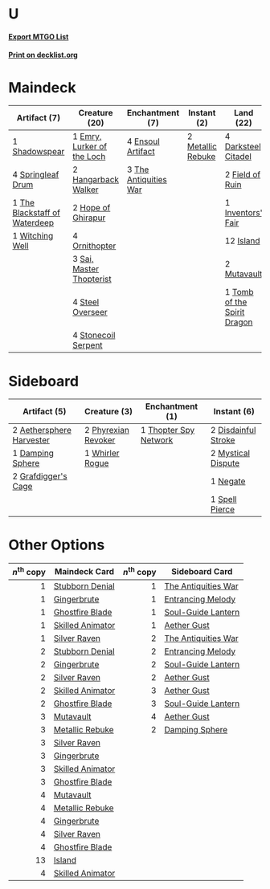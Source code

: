 # U

#### [Export MTGO List](../collection/U/U.txt)
#### [Print on decklist.org](http://decklist.org/?deckmain=4%09Darksteel%20Citadel%0A1%09Emry,%20Lurker%20of%20the%20Loch%0A4%09Ensoul%20Artifact%0A2%09Field%20of%20Ruin%0A2%09Hangarback%20Walker%0A2%09Hope%20of%20Ghirapur%0A1%09Inventors'%20Fair%0A12%09Island%0A2%09Karn,%20Scion%20of%20Urza%0A2%09Metallic%20Rebuke%0A2%09Mutavault%0A4%09Ornithopter%0A3%09Sai,%20Master%20Thopterist%0A1%09Shadowspear%0A4%09Springleaf%20Drum%0A4%09Steel%20Overseer%0A4%09Stonecoil%20Serpent%0A3%09The%20Antiquities%20War%0A1%09The%20Blackstaff%20of%20Waterdeep%0A1%09Tomb%20of%20the%20Spirit%20Dragon%0A1%09Witching%20Well&deckside=2%09Aethersphere%20Harvester%0A1%09Damping%20Sphere%0A2%09Disdainful%20Stroke%0A2%09Grafdigger's%20Cage%0A2%09Mystical%20Dispute%0A1%09Negate%0A2%09Phyrexian%20Revoker%0A1%09Spell%20Pierce%0A1%09Thopter%20Spy%20Network%0A1%09Whirler%20Rogue)
# Maindeck

|                                              Artifact (7)                                              |                                            Creature (20)                                            |                                        Enchantment (7)                                         |                                        Instant (2)                                         |                                              Land (22)                                               |                                        Planeswalker (2)                                        |
|--------------------------------------------------------------------------------------------------------|-----------------------------------------------------------------------------------------------------|------------------------------------------------------------------------------------------------|--------------------------------------------------------------------------------------------|------------------------------------------------------------------------------------------------------|------------------------------------------------------------------------------------------------|
|1 [Shadowspear](http://gatherer.wizards.com/Pages/Card/Details.aspx?multiverseid=476487)                |1 [Emry, Lurker of the Loch](http://gatherer.wizards.com/Pages/Card/Details.aspx?multiverseid=473005)|4 [Ensoul Artifact](http://gatherer.wizards.com/Pages/Card/Details.aspx?multiverseid=383232)    |2 [Metallic Rebuke](http://gatherer.wizards.com/Pages/Card/Details.aspx?multiverseid=423706)|4 [Darksteel Citadel](http://gatherer.wizards.com/Pages/Card/Details.aspx?multiverseid=389479)        |2 [Karn, Scion of Urza](http://gatherer.wizards.com/Pages/Card/Details.aspx?multiverseid=442889)|
|4 [Springleaf Drum](http://gatherer.wizards.com/Pages/Card/Details.aspx?multiverseid=378534)            |2 [Hangarback Walker](http://gatherer.wizards.com/Pages/Card/Details.aspx?multiverseid=420600)       |3 [The Antiquities War](http://gatherer.wizards.com/Pages/Card/Details.aspx?multiverseid=442930)|                                                                                            |2 [Field of Ruin](http://gatherer.wizards.com/Pages/Card/Details.aspx?multiverseid=435415)            |                                                                                                |
|1 [The Blackstaff of Waterdeep](http://gatherer.wizards.com/Pages/Card/Details.aspx?multiverseid=527335)|2 [Hope of Ghirapur](http://gatherer.wizards.com/Pages/Card/Details.aspx?multiverseid=423821)        |                                                                                                |                                                                                            |1 [Inventors' Fair](http://gatherer.wizards.com/Pages/Card/Details.aspx?multiverseid=417820)          |                                                                                                |
|1 [Witching Well](http://gatherer.wizards.com/Pages/Card/Details.aspx?multiverseid=473036)              |4 [Ornithopter](http://gatherer.wizards.com/Pages/Card/Details.aspx?multiverseid=129665)             |                                                                                                |                                                                                            |12 [Island](http://gatherer.wizards.com/Pages/Card/Details.aspx?multiverseid=439857)                  |                                                                                                |
|                                                                                                        |3 [Sai, Master Thopterist](http://gatherer.wizards.com/Pages/Card/Details.aspx?multiverseid=447205)  |                                                                                                |                                                                                            |2 [Mutavault](http://gatherer.wizards.com/Pages/Card/Details.aspx?multiverseid=370733)                |                                                                                                |
|                                                                                                        |4 [Steel Overseer](http://gatherer.wizards.com/Pages/Card/Details.aspx?multiverseid=222714)          |                                                                                                |                                                                                            |1 [Tomb of the Spirit Dragon](http://gatherer.wizards.com/Pages/Card/Details.aspx?multiverseid=386700)|                                                                                                |
|                                                                                                        |4 [Stonecoil Serpent](http://gatherer.wizards.com/Pages/Card/Details.aspx?multiverseid=473197)       |                                                                                                |                                                                                            |                                                                                                      |                                                                                                |


# Sideboard

|                                           Artifact (5)                                            |                                         Creature (3)                                         |                                        Enchantment (1)                                         |                                         Instant (6)                                          |
|---------------------------------------------------------------------------------------------------|----------------------------------------------------------------------------------------------|------------------------------------------------------------------------------------------------|----------------------------------------------------------------------------------------------|
|2 [Aethersphere Harvester](http://gatherer.wizards.com/Pages/Card/Details.aspx?multiverseid=423809)|2 [Phyrexian Revoker](http://gatherer.wizards.com/Pages/Card/Details.aspx?multiverseid=383343)|1 [Thopter Spy Network](http://gatherer.wizards.com/Pages/Card/Details.aspx?multiverseid=451062)|2 [Disdainful Stroke](http://gatherer.wizards.com/Pages/Card/Details.aspx?multiverseid=420705)|
|1 [Damping Sphere](http://gatherer.wizards.com/Pages/Card/Details.aspx?multiverseid=443101)        |1 [Whirler Rogue](http://gatherer.wizards.com/Pages/Card/Details.aspx?multiverseid=451066)    |                                                                                                |2 [Mystical Dispute](http://gatherer.wizards.com/Pages/Card/Details.aspx?multiverseid=473020) |
|2 [Grafdigger's Cage](http://gatherer.wizards.com/Pages/Card/Details.aspx?multiverseid=278452)     |                                                                                              |                                                                                                |1 [Negate](http://gatherer.wizards.com/Pages/Card/Details.aspx?multiverseid=423707)           |
|                                                                                                   |                                                                                              |                                                                                                |1 [Spell Pierce](http://gatherer.wizards.com/Pages/Card/Details.aspx?multiverseid=425876)     |


# Other Options

|*n*<sup>th</sup> copy|                                       Maindeck Card                                       |*n*<sup>th</sup> copy|                                        Sideboard Card                                        |
|--------------------:|-------------------------------------------------------------------------------------------|--------------------:|----------------------------------------------------------------------------------------------|
|                    1|[Stubborn Denial](http://gatherer.wizards.com/Pages/Card/Details.aspx?multiverseid=386673) |                    1|[The Antiquities War](http://gatherer.wizards.com/Pages/Card/Details.aspx?multiverseid=442930)|
|                    1|[Gingerbrute](http://gatherer.wizards.com/Pages/Card/Details.aspx?multiverseid=473181)     |                    1|[Entrancing Melody](http://gatherer.wizards.com/Pages/Card/Details.aspx?multiverseid=435207)  |
|                    1|[Ghostfire Blade](http://gatherer.wizards.com/Pages/Card/Details.aspx?multiverseid=386545) |                    1|[Soul-Guide Lantern](http://gatherer.wizards.com/Pages/Card/Details.aspx?multiverseid=476488) |
|                    1|[Skilled Animator](http://gatherer.wizards.com/Pages/Card/Details.aspx?multiverseid=447209)|                    1|[Aether Gust](http://gatherer.wizards.com/Pages/Card/Details.aspx?multiverseid=466796)        |
|                    1|[Silver Raven](http://gatherer.wizards.com/Pages/Card/Details.aspx?multiverseid=527361)    |                    2|[The Antiquities War](http://gatherer.wizards.com/Pages/Card/Details.aspx?multiverseid=442930)|
|                    2|[Stubborn Denial](http://gatherer.wizards.com/Pages/Card/Details.aspx?multiverseid=386673) |                    2|[Entrancing Melody](http://gatherer.wizards.com/Pages/Card/Details.aspx?multiverseid=435207)  |
|                    2|[Gingerbrute](http://gatherer.wizards.com/Pages/Card/Details.aspx?multiverseid=473181)     |                    2|[Soul-Guide Lantern](http://gatherer.wizards.com/Pages/Card/Details.aspx?multiverseid=476488) |
|                    2|[Silver Raven](http://gatherer.wizards.com/Pages/Card/Details.aspx?multiverseid=527361)    |                    2|[Aether Gust](http://gatherer.wizards.com/Pages/Card/Details.aspx?multiverseid=466796)        |
|                    2|[Skilled Animator](http://gatherer.wizards.com/Pages/Card/Details.aspx?multiverseid=447209)|                    3|[Aether Gust](http://gatherer.wizards.com/Pages/Card/Details.aspx?multiverseid=466796)        |
|                    2|[Ghostfire Blade](http://gatherer.wizards.com/Pages/Card/Details.aspx?multiverseid=386545) |                    3|[Soul-Guide Lantern](http://gatherer.wizards.com/Pages/Card/Details.aspx?multiverseid=476488) |
|                    3|[Mutavault](http://gatherer.wizards.com/Pages/Card/Details.aspx?multiverseid=370733)       |                    4|[Aether Gust](http://gatherer.wizards.com/Pages/Card/Details.aspx?multiverseid=466796)        |
|                    3|[Metallic Rebuke](http://gatherer.wizards.com/Pages/Card/Details.aspx?multiverseid=423706) |                    2|[Damping Sphere](http://gatherer.wizards.com/Pages/Card/Details.aspx?multiverseid=443101)     |
|                    3|[Silver Raven](http://gatherer.wizards.com/Pages/Card/Details.aspx?multiverseid=527361)    |                     |                                                                                              |
|                    3|[Gingerbrute](http://gatherer.wizards.com/Pages/Card/Details.aspx?multiverseid=473181)     |                     |                                                                                              |
|                    3|[Skilled Animator](http://gatherer.wizards.com/Pages/Card/Details.aspx?multiverseid=447209)|                     |                                                                                              |
|                    3|[Ghostfire Blade](http://gatherer.wizards.com/Pages/Card/Details.aspx?multiverseid=386545) |                     |                                                                                              |
|                    4|[Mutavault](http://gatherer.wizards.com/Pages/Card/Details.aspx?multiverseid=370733)       |                     |                                                                                              |
|                    4|[Metallic Rebuke](http://gatherer.wizards.com/Pages/Card/Details.aspx?multiverseid=423706) |                     |                                                                                              |
|                    4|[Gingerbrute](http://gatherer.wizards.com/Pages/Card/Details.aspx?multiverseid=473181)     |                     |                                                                                              |
|                    4|[Silver Raven](http://gatherer.wizards.com/Pages/Card/Details.aspx?multiverseid=527361)    |                     |                                                                                              |
|                    4|[Ghostfire Blade](http://gatherer.wizards.com/Pages/Card/Details.aspx?multiverseid=386545) |                     |                                                                                              |
|                   13|[Island](http://gatherer.wizards.com/Pages/Card/Details.aspx?multiverseid=439857)          |                     |                                                                                              |
|                    4|[Skilled Animator](http://gatherer.wizards.com/Pages/Card/Details.aspx?multiverseid=447209)|                     |                                                                                              |

